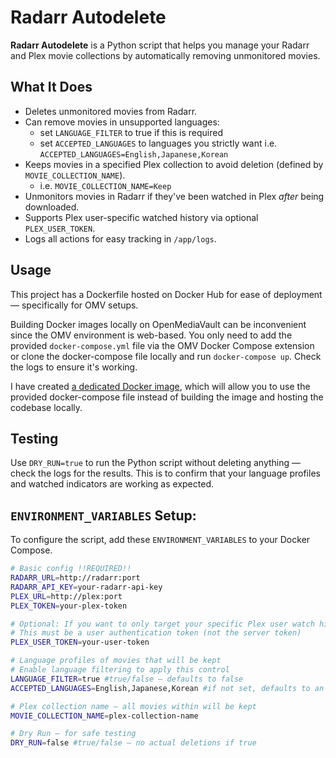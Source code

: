 # Radarr Autodelete

**Radarr Autodelete** is a Python script that helps you manage your Radarr and Plex movie collections by automatically removing unmonitored movies.

## What It Does

- Deletes unmonitored movies from Radarr.
- Can remove movies in unsupported languages:
  - set `LANGUAGE_FILTER` to true if this is required
  - set `ACCEPTED_LANGUAGES` to languages you strictly want i.e. `ACCEPTED_LANGUAGES=English,Japanese,Korean`
- Keeps movies in a specified Plex collection to avoid deletion (defined by `MOVIE_COLLECTION_NAME`).
  - i.e. `MOVIE_COLLECTION_NAME=Keep`
- Unmonitors movies in Radarr if they've been watched in Plex *after* being downloaded.
- Supports Plex user-specific watched history via optional `PLEX_USER_TOKEN`.
- Logs all actions for easy tracking in `/app/logs`.

## Usage

This project has a Dockerfile hosted on Docker Hub for ease of deployment — specifically for OMV setups.

Building Docker images locally on OpenMediaVault can be inconvenient since the OMV environment is web-based. You only need to add the provided `docker-compose.yml` file via the OMV Docker Compose extension or clone the docker-compose file locally and run `docker-compose up`. Check the logs to ensure it's working.

I have created [a dedicated Docker image](https://hub.docker.com/r/iedgir01/radarr_autodelete), which will allow you to use the provided docker-compose file instead of building the image and hosting the codebase locally.

## Testing

Use `DRY_RUN=true` to run the Python script without deleting anything — check the logs for the results. This is to confirm that your language profiles and watched indicators are working as expected.

## `ENVIRONMENT_VARIABLES` Setup:

To configure the script, add these `ENVIRONMENT_VARIABLES` to your Docker Compose.

```bash
# Basic config !!REQUIRED!!
RADARR_URL=http://radarr:port
RADARR_API_KEY=your-radarr-api-key
PLEX_URL=http://plex:port
PLEX_TOKEN=your-plex-token

# Optional: If you want to only target your specific Plex user watch history
# This must be a user authentication token (not the server token)
PLEX_USER_TOKEN=your-user-token

# Language profiles of movies that will be kept
# Enable language filtering to apply this control
LANGUAGE_FILTER=true #true/false — defaults to false
ACCEPTED_LANGUAGES=English,Japanese,Korean #if not set, defaults to an empty list

# Plex collection name — all movies within will be kept
MOVIE_COLLECTION_NAME=plex-collection-name

# Dry Run — for safe testing
DRY_RUN=false #true/false — no actual deletions if true
```